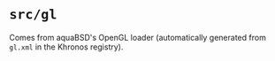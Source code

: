 # `src/gl`

Comes from aquaBSD's OpenGL loader (automatically generated from `gl.xml` in the Khronos registry).
